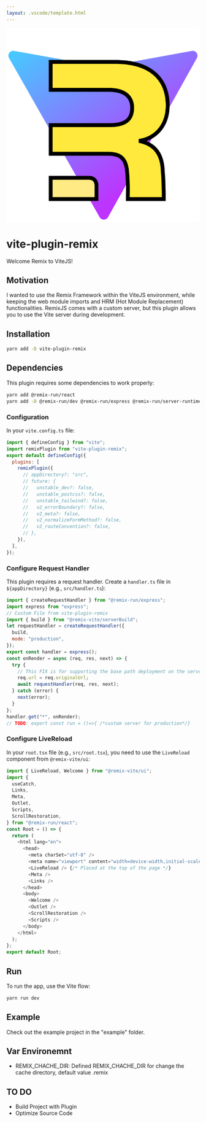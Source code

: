 ```yaml
---
layout: .vscode/template.html
---
```


![](logo.svg)

# vite-plugin-remix

Welcome Remix to ViteJS!

## Motivation

I wanted to use the Remix Framework within the ViteJS environment, while keeping the web module imports and HRM (Hot Module Replacement) functionalities.
RemixJS comes with a custom server, but this plugin allows you to use the Vite server during development.

## Installation

```bash
yarn add -D vite-plugin-remix
```

## Dependencies

This plugin requires some dependencies to work properly:

```bash
yarn add @remix-run/react
yarn add -D @remix-run/dev @remix-run/express @remix-run/server-runtime
```

### Configuration

In your `vite.config.ts` file:

```js
import { defineConfig } from "vite";
import remixPlugin from "vite-plugin-remix";
export default defineConfig({
  plugins: [
    remixPlugin({
      // appDirectory?: "src",
      // future: {
      //   unstable_dev?: false,
      //   unstable_postcss?: false,
      //   unstable_tailwind?: false,
      //   v2_errorBoundary?: false,
      //   v2_meta?: false,
      //   v2_normalizeFormMethod?: false,
      //   v2_routeConvention?: false,
      // },
    }),
  ],
});
```

### Configure Request Handler

This plugin requires a request handler. Create a `handler.ts` file in `${appDirectory}` (e.g., `src/handler.ts`):

```js
import { createRequestHandler } from "@remix-run/express";
import express from "express";
// Custom File from vite-plugin-remix
import { build } from "@remix-vite/serverBuild";
let requestHandler = createRequestHandler({
  build,
  mode: "production",
});
export const handler = express();
const onRender = async (req, res, next) => {
  try {
    // This FIX is for supporting the base path deployment on the server
    req.url = req.originalUrl;
    await requestHandler(req, res, next);
  } catch (error) {
    next(error);
  }
};
handler.get("*", onRender);
// TODO: export const run = ()=>{ /*custom server for production*/}
```

### Configure LiveReload

In your `root.tsx` file (e.g., `src/root.tsx`), you need to use the `LiveReload` component from `@remix-vite/ui`:

```js
import { LiveReload, Welcome } from "@remix-vite/ui";
import {
  useCatch,
  Links,
  Meta,
  Outlet,
  Scripts,
  ScrollRestoration,
} from "@remix-run/react";
const Root = () => {
  return (
    <html lang="en">
      <head>
        <meta charSet="utf-8" />
        <meta name="viewport" content="width=device-width,initial-scale=1" />
        <LiveReload /> {/* Placed at the top of the page */}
        <Meta />
        <Links />
      </head>
      <body>
        <Welcome />
        <Outlet />
        <ScrollRestoration />
        <Scripts />
      </body>
    </html>
  );
};
export default Root;
```

## Run

To run the app, use the Vite flow:

```bash
yarn run dev
```

## Example

Check out the example project in the "example" folder.

## Var Environemnt

- REMIX_CHACHE_DIR: Defined REMIX_CHACHE_DIR for change the cache directory, default value .remix

## TO DO

- Build Project with Plugin
- Optimize Source Code

